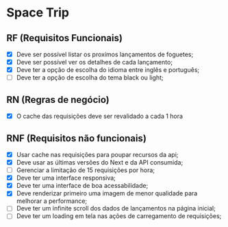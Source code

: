 # Space Trip

## RF (Requisitos Funcionais)

- [x] Deve ser possível listar os proxímos lançamentos de foguetes;
- [x] Deve ser possível ver os detalhes de cada lançamento;
- [x] Deve ter a opção de escolha do idioma entre inglês e português;
- [ ] Deve ter a opção de escolha do tema black ou light;

## RN (Regras de negócio)

- [x] O cache das requisições deve ser revalidado a cada 1 hora

## RNF (Requisitos não funcionais)

- [x] Usar cache nas requisições para poupar recursos da api;
- [x] Deve usar as últimas versões do Next e da API consumida;
- [ ] Gerenciar a limitação de 15 requisições por hora;
- [x] Deve ter uma interface responsiva;
- [x] Deve ter uma interface de boa acessabilidade;
- [x] Deve renderizar primeiro uma imagem de menor qualidade para melhorar a performance;
- [ ] Deve ter um infinite scroll dos dados de lançamentos na página inicial;
- [ ] Deve ter um loading em tela nas ações de carregamento de requisições;
